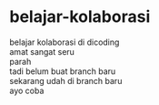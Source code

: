 # belajar-kolaborasi
belajar kolaborasi di dicoding   
amat sangat seru   
parah   
tadi belum buat branch baru   
sekarang udah di branch baru   
ayo coba
